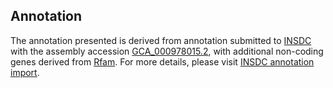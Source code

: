 

Annotation
----------

The annotation presented is derived from annotation submitted to
[INSDC](http://www.insdc.org) with the assembly accession
[GCA\_000978015.2](http://www.ebi.ac.uk/ena/data/view/GCA_000978015.2),
with additional non-coding genes derived from
[Rfam](http://rfam.xfam.org/). For more details, please visit [INSDC
annotation
import](http://ensemblgenomes.org/info/data/insdc_annotation).
